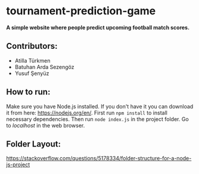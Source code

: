 # tournament-prediction-game
**A simple website where people predict upcoming football match scores.**
## Contributors:
- Atilla Türkmen
- Batuhan Arda Sezengöz
- Yusuf Şenyüz
## How to run:
Make sure you have Node.js installed. If you don't have it you can download it from here: https://nodejs.org/en/. 
First run `npm install` to install necessary dependencies. 
Then run `node index.js` in the project folder. Go to *localhost* in the web browser.
## Folder Layout:
https://stackoverflow.com/questions/5178334/folder-structure-for-a-node-js-project